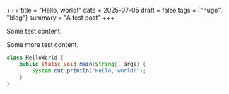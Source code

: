 +++
title = "Hello, world!"
date = 2025-07-05
draft = false
tags = ["hugo", "blog"]
summary = "A test post"
+++

Some test content.

Some more test content.

```java
class HelloWorld {
    public static void main(String[] args) {
        System.out.println("Hello, world!");
    }
}
```